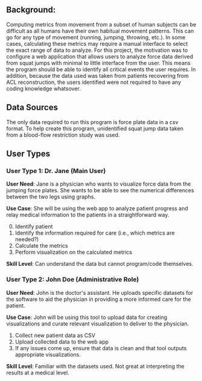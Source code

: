 ## Background:

Computing metrics from movement from a subset of human subjects can be difficult as all humans have their own habitual movement patterns. This can go for any type of movement (running, jumping, throwing, etc.). In some cases, calculating these metrics may require a manual interface to select the exact range of data to analyze. For this project, the motivation was to configure a web application that allows users to analyze force data derived from squat jumps with minimal to little interface from the user. This means the program should be able to identify all critical events the user requires. In addition, because the data used was taken from patients recovering from ACL reconstruction, the users identified were not required to have any coding knowledge whatsover.

## Data Sources
The only data required to run this program is force plate data in a csv format. To help create this program, unidentified squat jump data taken from a blood-flow restriction study was used.

## User Types

### User Type 1: Dr. Jane (Main User)

**User Need**: Jane is a physician who wants to visualize force data from the jumping force plates. She wants to be able to see the numerical differences between the two legs using graphs.

**Use Case**: She will be using the web app to analyze patient progress and relay medical information to the patients in a straightforward way.

0. Identify patient
1. Identify the information required for care (i.e., which metrics are needed?)
2. Calculate the metrics
3. Perform visualization on the calculated metrics

**Skill Level**: Can understand the data but cannot program/code themselves.



### User Type 2: John Doe (Administrative Role)

**User Need**: John is the doctor's assistant. He uploads specific datasets for the software to aid the physician in providing a more informed care for the patient.

**Use Case**: John will be using this tool to upload data for creating visualizations and curate relevant visualization to deliver to the physician.

1. Collect new patient data as CSV
2. Upload collected data to the web app
3. If any issues come up, ensure that data is clean and that tool outputs appropriate visualizations. 

**Skill Level**: Familiar with the datasets used. Not great at interpreting the results at a medical level.

